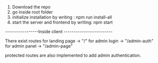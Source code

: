 1) Download the repo
2) go inside root folder
3) initialize installation by writing : npm run install-all
4) start the server and frontend by writing: npm start

-----------------Inside client -------------------------

There exist routes for landing page ->  "/"
for admin login -> "/admin-auth"
for admin panel -> "/admin-page"

protected routes are also implemented to add admin authentication.

